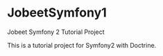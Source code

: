 # JobeetSymfony1
Jobeet Symfony 2 Tutorial Project

This is a tutorial project for Symfony2 with Doctrine.
